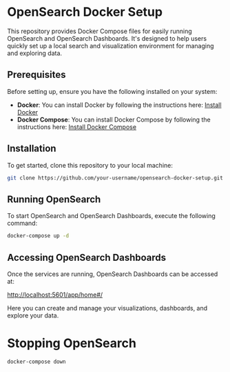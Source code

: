 # OpenSearch Docker Setup

This repository provides Docker Compose files for easily running OpenSearch and OpenSearch Dashboards. It's designed to help users quickly set up a local search and visualization environment for managing and exploring data.

## Prerequisites

Before setting up, ensure you have the following installed on your system:

- **Docker**: You can install Docker by following the instructions here: [Install Docker](https://docs.docker.com/get-docker/)
- **Docker Compose**: You can install Docker Compose by following the instructions here: [Install Docker Compose](https://docs.docker.com/compose/install/)

## Installation

To get started, clone this repository to your local machine:

```bash
git clone https://github.com/your-username/opensearch-docker-setup.git
```

## Running OpenSearch

To start OpenSearch and OpenSearch Dashboards, execute the following command:

```bash
docker-compose up -d
```

## Accessing OpenSearch Dashboards

Once the services are running, OpenSearch Dashboards can be accessed at:

[http://localhost:5601/app/home#/](http://localhost:5601/app/home#/)

Here you can create and manage your visualizations, dashboards, and explore your data.


# Stopping OpenSearch

```
docker-compose down
```


